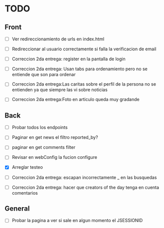 # TODO

## Front
- [ ] Ver redireccionamiento de urls en index.html 
- [ ] Redireccionar al usuario correctamente si falla la verificacion de email
- [ ] Correccion 2da entrega: register en la pantalla de login
- [ ] Correccion 2da entrega: Usan tabs para ordenamiento pero no se entiende que son para ordenar
- [ ] Correccion 2da entrega:Las caritas sobre el perfil de la persona no se entienden ya que siempre las vi sobre noticias
- [ ] Correccion 2da entrega:Foto en articulo queda muy gradande


## Back
- [ ] Probar todos los endpoints
- [ ] Paginar en get news el filtro reported_by? 
- [ ] paginar en get comments filter
- [ ] Revisar en webConfig la fucion configure
- [x] Arreglar testeo
- [ ] Correccion 2da entrega: escapan incorrectamente _ en las busquedas
- [ ] Correccion 2da entrega: hacer que creators of the day tenga en cuenta comentarios


## General
- [ ] Probar la pagina a ver si sale en algun momento el JSESSIONID